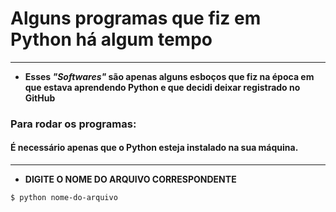 # Alguns programas que fiz em Python há algum tempo
---
* **Esses _"Softwares"_ são apenas alguns esboços que fiz na época em que estava aprendendo Python e que decidi deixar registrado no GitHub**

### Para rodar os programas:

#### É necessário apenas que o Python esteja instalado na sua máquina.
---
* **DIGITE O NOME DO ARQUIVO CORRESPONDENTE**
```
$ python nome-do-arquivo
```
